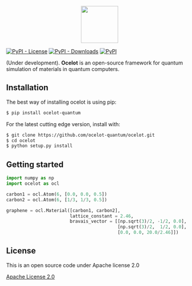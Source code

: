 <p align="center"> <a href="https://ocelot-quantum.org/">
<img src="https://raw.githubusercontent.com/ocelot-quantum/ocelot/master/logo.png" style="height: 100px">
</a></p>

[![PyPI - License](https://img.shields.io/pypi/l/ocelot-quantum?color=brightgreen&style=for-the-badge)](LICENSE.txt)    [![PyPI - Downloads](https://img.shields.io/pypi/dm/ocelot-quantum?style=for-the-badge)](https://pypistats.org/packages/ocelot-quantum)  [![PyPI](https://img.shields.io/pypi/v/ocelot-quantum?style=for-the-badge)](https://pypi.org/project/ocelot-quantum/)

(Under development). **Ocelot** is an open-source framework for quantum simulation of materials in quantum computers.

## Installation

The best way of installing ocelot is using pip:
```bash
$ pip install ocelot-quantum
```

For the latest cutting edge version, install with:
```bash
$ git clone https://github.com/ocelot-quantum/ocelot.git
$ cd ocelot
$ python setup.py install
```

## Getting started

```python
import numpy as np
import ocelot as ocl

carbon1 = ocl.Atom(6, [0.0, 0.0, 0.5])
carbon2 = ocl.Atom(6, [1/3, 1/3, 0.5])

graphene = ocl.Material([carbon1, carbon2],
                        lattice_constant = 2.46,
                        bravais_vector = [[np.sqrt(3)/2, -1/2, 0.0],
                                          [np.sqrt(3)/2,  1/2, 0.0],
                                          [0.0, 0.0, 20.0/2.46]])
```

## License
This is an open source code under Apache license 2.0

[Apache License 2.0](LICENSE.txt)

